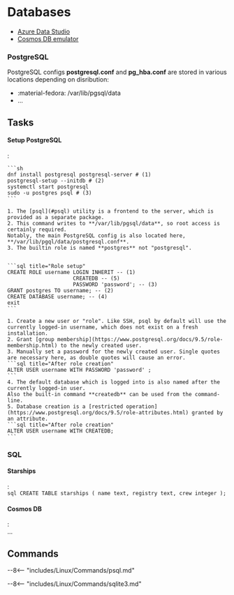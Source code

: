# Databases

- [Azure Data Studio](https://docs.microsoft.com/en-us/sql/azure-data-studio/download-azure-data-studio?view=sql-server-2017)
- [Cosmos DB emulator](https://docs.microsoft.com/en-us/azure/cosmos-db/local-emulator?tabs=ssl-netstd21)

### PostgreSQL

PostgreSQL configs **postgresql.conf** and **pg_hba.conf** are stored in various locations depending on disribution:

- :material-fedora: /var/lib/pgsql/data
- ...

## Tasks

#### Setup PostgreSQL
:   

    ```sh
    dnf install postgresql postgresql-server # (1)
    postgresql-setup --initdb # (2)
    systemctl start postgresql
    sudo -u postgres psql # (3)
    ```

    1. The [psql](#psql) utility is a frontend to the server, which is provided as a separate package.
    2. This command writes to **/var/lib/pgsql/data**, so root access is certainly required.
    Notably, the main PostgreSQL config is also located here, **/var/lib/pgql/data/postgresql.conf**.
    3. The builtin role is named **postgres** not "postgresql".


    ```sql title="Role setup"
    CREATE ROLE username LOGIN INHERIT -- (1)
                         CREATEDB -- (5)
                         PASSWORD 'password'; -- (3)
    GRANT postgres TO username; -- (2)
    CREATE DATABASE username; -- (4)
    exit
    ```

    1. Create a new user or "role". Like SSH, psql by default will use the currently logged-in username, which does not exist on a fresh installation.
    2. Grant [group membership](https://www.postgresql.org/docs/9.5/role-membership.html) to the newly created user.
    3. Manually set a password for the newly created user. Single quotes are necessary here, as double quotes will cause an error.
    ```sql title="After role creation"
    ALTER USER username WITH PASSWORD 'password' ;
    ```
    4. The default database which is logged into is also named after the currently logged-in user. 
    Also the built-in command **createdb** can be used from the command-line.
    5. Database creation is a [restricted operation](https://www.postgresql.org/docs/9.5/role-attributes.html) granted by an attribute.
    ```sql title="After role creation"
    ALTER USER username WITH CREATEDB;
    ```

### SQL

#### Starships
:   
    ```sql
    CREATE TABLE starships (
        name text,
        registry text,
        crew integer
    );
    ```

#### Cosmos DB
:   
    ...


## Commands

--8<-- "includes/Linux/Commands/psql.md"

--8<-- "includes/Linux/Commands/sqlite3.md"